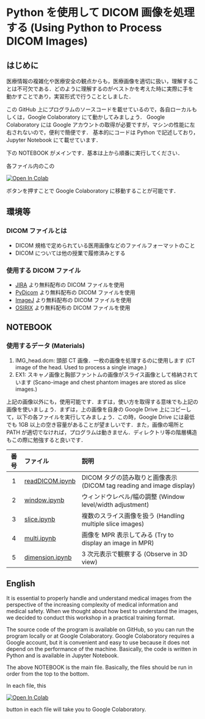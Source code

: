 # Python を使用して DICOM 画像を処理する (Using Python to Process DICOM Images)

## はじめに

医療情報の複雑化や医療安全の観点からも，医療画像を適切に扱い，理解することは不可欠である．どのように理解するのがベストかを考えた時に実際に手を動かすことであり，実習形式で行うこととしました．

この GitHub 上にプログラムのソースコードを載せているので，各自ローカルもしくは，Google Colaboratory にて動かしてみましょう．
Google Colaboratory には Google アカウントの取得が必要ですが，マシンの性能に左右されないので，便利で簡便です．
基本的にコードは Python で記述しており，Jupyter Notebook にて載せています．

下の NOTEBOOK がメインです．基本は上から順番に実行してください．

各ファイル内のこの

[![Open In Colab](https://colab.research.google.com/assets/colab-badge.svg)](http://colab.research.google.com/github/ryskks/blob/usedicom/blob/main/readDICOM.ipynb>)

ボタンを押すことで Google Colaboratory に移動することが可能です．

## 環境等

### DICOM ファイルとは
 - DICOM 規格で定められている医用画像などのファイルフォーマットのこと
 - DICOM については他の授業で履修済みとする

### 使用する DICOM ファイル
 - [JIRA](https://www.jira-net.or.jp/dicom/dicom_data_01_02.html) より無料配布の DICOM ファイルを使用
 - [PyDicom](https://github.com/pydicom/pydicom/tree/master/pydicom/data/test_files) より無料配布の DICOM ファイルを使用
 - [ImageJ](https://imagej.nih.gov/ij/images/) より無料配布の DICOM ファイルを使用
 - [OSIRIX](http://www.osirix-viewer.com/resources/dicom-image-library/) より無料配布の DICOM ファイルを使用

## NOTEBOOK
### 使用するデータ (Materials)

1. IMG_head.dcm: 頭部 CT 画像．一枚の画像を処理するのに使用します (CT image of the head. Used to process a single image.)
2. EX1: スキャノ画像と胸部ファントムの画像がスライス画像として格納されています (Scano-image and chest phantom images are stored as slice images.)

上記の画像以外にも，使用可能です．まずは，使い方を取得する意味でも上記の画像を使いましょう．まずは，上の画像を自身の Google Drive 上にコピーして，以下の各ファイルを実行してみましょう．この時，Google Drive には最低でも 1GB 以上の空き容量があることが望ましいです．また，画像の場所と PATH が適切でなければ，プログラムは動きません．ディレクトリ等の階層構造もこの際に勉強すると良いです． 

|  番号 | ファイル | 説明 |
| :---: | :--- | :--- |
| 1 | [readDICOM.ipynb](https://github.com/ryskks/usedicom/blob/main/readDICOM.ipynb) | DICOM タグの読み取りと画像表示 (DICOM tag reading and image display) |
| 2 | [window.ipynb](https://github.com/ryskks/usedicom/blob/main/window.ipynb) | ウィンドウレベル/幅の調整 (Window level/width adjustment) |
| 3 | [slice.ipynb](https://github.com/ryskks/usedicom/blob/main/slice.ipynb) | 複数のスライス画像を扱う (Handling multiple slice images) |
| 4 | [multi.ipynb](https://github.com/ryskks/usedicom/blob/main/multi.ipynb) | 画像を MPR 表示してみる (Try to display an image in MPR) |
| 5 | [dimension.ipynb](https://github.com/ryskks/usedicom/blob/main/dimension.ipynb) | 3 次元表示で観察する (Observe in 3D view) |


## English

It is essential to properly handle and understand medical images from the perspective of the increasing complexity of medical information and medical safety. When we thought about how best to understand the images, we decided to conduct this workshop in a practical training format.

The source code of the program is available on GitHub, so you can run the program locally or at Google Colaboratory.
Google Colaboratory requires a Google account, but it is convenient and easy to use because it does not depend on the performance of the machine.
Basically, the code is written in Python and is available in Jupyter Notebook.

The above NOTEBOOK is the main file. Basically, the files should be run in order from the top to the bottom.

In each file, this

[![Open In Colab](https://colab.research.google.com/assets/colab-badge.svg)](http://colab.research.google.com/github/ryskks/blob/usedicom/blob/main/readDICOM.ipynb>)

button in each file will take you to Google Colaboratory.

